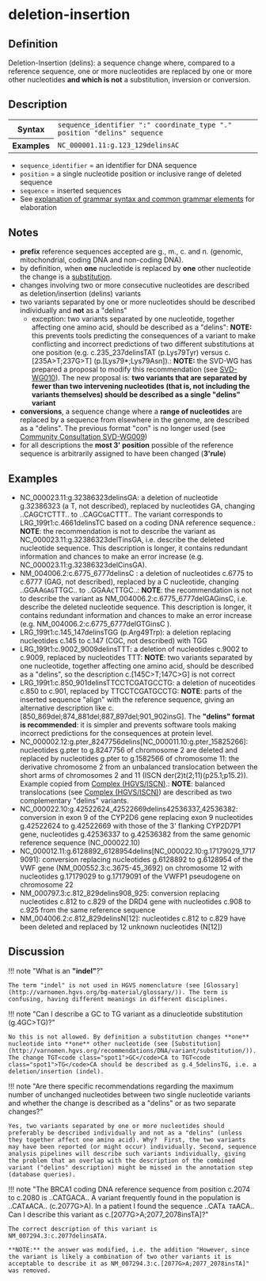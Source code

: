 # deletion-insertion

## Definition

Deletion-Insertion (delins): a sequence change where, compared to a reference sequence, one or more nucleotides are replaced by one or more other nucleotides **and which is not** a substitution, inversion or conversion.

## Description

<table class="syntax">
<tr>
<th>Syntax</th>
<td><code>sequence_identifier ":" coordinate_type "." position "delins" sequence</code></td>
</tr>
<tr>
<th>Examples</th>
<td><code>NC_000001.11:g.123_129delinsAC</code></td>
</tr>
</table>

- `sequence_identifier` = an identifier for DNA sequence
- `position` = a single nucleotide position or inclusive range of deleted sequence
- `sequence` = inserted sequences
- See [explanation of grammar syntax and common grammar elements](grammar.md) for elaboration

## Notes

- **prefix** reference sequences accepted are g., m., c. and n. (genomic, mitochondrial, coding DNA and non-coding DNA).
- by definition, when **one** nucleotide is replaced by **one** other nucleotide the change is a [substitution](substitution.md).
- changes involving two or more consecutive nucleotides are described as deletion/insertion (delins) variants
- two variants separated by one or more nucleotides should be described individually and **not** as a "delins"
  - exception: two variants separated by one nucleotide, together affecting one amino acid, should be described as a "delins": **NOTE:** this prevents tools predicting the consequences of a variant to make conflicting and incorrect predictions of two different substitutions at one position (e.g. c.235_237delinsTAT (p.Lys79Tyr) versus c.[235A>T;237G>T] (p.[Lys79*;Lys79Asn]).: **NOTE:** the SVD-WG has prepared a proposal to modify this recommendation (see [SVD-WG010](../../consultation/SVD-WG010.md)). The new proposal is: **two variants that are separated by fewer than two intervening nucleotides (that is, not including the variants themselves) should be described as a single "delins" variant**
- **conversions**, a sequence change where a **range of nucleotides** are replaced by a sequence from elsewhere in the genome, are described as a "delins". The previous format "con" is no longer used (see [Community Consultation SVD-WG009](../../consultation/SVD-WG009.md))
- for all descriptions the **most 3' position** possible of the reference sequence is arbitrarily assigned to have been changed (**3'rule**)

## Examples

- NC_000023.11:g.32386323delinsGA: a deletion of nucleotide g.32386323 (a T, not described), replaced by nucleotides GA, changing ..CAGC<code class="spot1">T</code>CTTT.. to ..CAGC<code class="spot1">GA</code>CTTT.. The variant corresponds to LRG_199t1:c.4661delinsTC based on a coding DNA reference sequence.: **NOTE**: the recommendation is not to describe the variant as NC_000023.11:g.32386323delTinsGA, i.e. describe the deleted nucleotide sequence. This description is longer, it contains redundant information and chances to make an error increase (e.g. NC_000023.11:g.32386323delCinsGA).
- NM_004006.2:c.6775_6777delinsC : a deletion of nucleotides c.6775 to c.6777 (GAG, not described), replaced by a C nucleotide, changing ..GGAA<code class="spot1">GAG</code>TTGC.. to ..GGAA<code class="spot1">C</code>TTGC..: **NOTE**: the recommendation is not to describe the variant as NM_004006.2:c.6775_6777delGAGinsC, i.e. describe the deleted nucleotide sequence. This description is longer, it contains redundant information and chances to make an error increase (e.g. NM_004006.2:c.6775_6777delGTGinsC ).
- LRG_199t1:c.145_147delinsTGG (p.Arg49Trp): a deletion replacing nucleotides c.145 to c.147 (CGC, not described) with TGG
- LRG_199t1:c.9002_9009delinsTTT: a deletion of nucleotides c.9002 to c.9009, replaced by nucleotides TTT: **NOTE**: two variants separated by one nucleotide, together affecting one amino acid, should be described as a "delins", so the description c.[145C>T;147C>G] is not correct
- LRG_199t1:c.850_901delinsTTCCTCGATGCCTG: a deletion of nuceotides c.850 to c.901, replaced by TTCCTCGATGCCTG: **NOTE**: parts of the inserted sequence "align" with the reference sequence, giving an alternative description like c.[850\_869del;874\_881del;887\_897del;901\_902insG]. The **"delins" format is recommended**: it is simpler and prevents software tools making incorrect predictions for the consequences at protein level.
- NC_000002.12:g.pter_8247756delins\[NC_000011.10:g.pter_15825266\]: nucleotides g.pter to g.8247756 of chromosome 2 are deleted and replaced by nucleotides g.pter to g.1582566 of chromosome 11: the derivative chromosome 2 from an unbalanced translocation between the short arms of chromosomes 2 and 11 (ISCN der(2)t(2;11)(p25.1;p15.2)). Example copied from [Complex (HGVS/ISCN)](complex.md).: **NOTE**: balanced translocations (see [Complex (HGVS/ISCN)](complex.md)) are described as two complementary "delins" variants.
- NC_000022.10:g.42522624_42522669delins42536337_42536382: conversion in exon 9 of the CYP2D6 gene replacing exon 9 nucleotides g.42522624 to g.42522669 with those of the 3' flanking CYP2D7P1 gene, nucleotides g.42536337 to g.42536382 from the same genomic reference sequence (NC_000022.10)
- NC_000012.11:g.6128892_6128954delins[NC\_000022.10:g.17179029\_17179091]: conversion replacing nucleotides g.6128892 to g.6128954 of the VWF gene (NM_000552.3:c.3675-45_3692) on chromosome 12 with nucleotides g.17179029 to g.17179091 of the VWFP1 pseudogene on chromosome 22
- NM_000797.3:c.812_829delins908_925: conversion replacing nucleotides c.812 to c.829 of the DRD4 gene with nucleotides c.908 to c.925 from the same reference sequence
- NM_004006.2:c.812_829delinsN[12]: nucleotides c.812 to c.829 have been deleted and replaced by 12 unknown nucleotides (N[12])

## Discussion

!!! note "What is an **"indel"**?"

    The term "indel" is not used in HGVS nomenclature (see [Glossary](http://varnomen.hgvs.org/bg-material/glossary/)). The term is confusing, having different meanings in different disciplines.

!!! note "Can I describe a GC to TG variant as a dinucleotide substitution (g.4GC>TG)?"

    No this is not allowed. By definition a substitution changes **one** nucleotide into **one** other nucleotide (see [Substitution](http://varnomen.hgvs.org/recommendations/DNA/variant/substitution/)). The change TGT<code class="spot1">GC</code>CA to TGT<code class="spot1">TG</code>CA should be described as g.4_5delinsTG, i.e. a deletion/insertion (indel).

!!! note "Are there specific recommendations regarding the maximum number of unchanged nucleotides between two single nucleotide variants and whether the change is described as a "delins" or as two separate changes?"

    Yes, two variants separated by one or more nucleotides should preferably be described individually and not as a "delins" (unless they together affect one amino acid). Why?  First, the two variants may have been reported (or might occur) individually. Second, sequence analysis pipelines will describe such variants individually, giving the problem that an overlap with the description of the combined variant ("delins" description) might be missed in the annotation step (database queries).

!!! note "The BRCA1 coding DNA reference sequence from position c.2074 to c.2080 is ..CATGACA.. A variant frequently found in the population is ..CAT<code class="spot1">A</code>ACA.. (c.2077G>A). In a patient I found the sequence ..CAT<code class="spot1">A TA</code>ACA.. Can I describe this variant as c.[2077G>A;2077_2078insTA]?"

    The correct description of this variant is NM_007294.3:c.2077delinsATA.

    **NOTE:** the answer was modified, i.e. the addition "However, since the variant is likely a combination of two other variants it is acceptable to describe it as NM_007294.3:c.[2077G>A;2077_2078insTA]" was removed.
